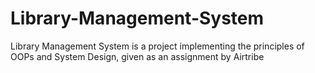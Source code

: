 # Library-Management-System
Library Management System is a project implementing the principles of OOPs and System Design, given as an assignment by Airtribe
